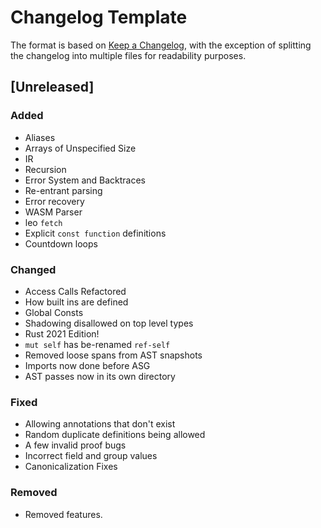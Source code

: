 # Changelog Template

The format is based on [Keep a Changelog](https://keepachangelog.com/en/1.0.0/),
with the exception of splitting the changelog into multiple files for readability purposes.

## [Unreleased]

### Added

- Aliases
- Arrays of Unspecified Size
- IR
- Recursion
- Error System and Backtraces
- Re-entrant parsing
- Error recovery
- WASM Parser
- leo `fetch`
- Explicit `const function` definitions
- Countdown loops

### Changed

- Access Calls Refactored
- How built ins are defined
- Global Consts
- Shadowing disallowed on top level types
- Rust 2021 Edition!
- `mut self` has be-renamed `ref-self`
- Removed loose spans from AST snapshots
- Imports now done before ASG
- AST passes now in its own directory

### Fixed

- Allowing annotations that don't exist
- Random duplicate definitions being allowed
- A few invalid proof bugs
- Incorrect field and group values
- Canonicalization Fixes

### Removed

- Removed features.
